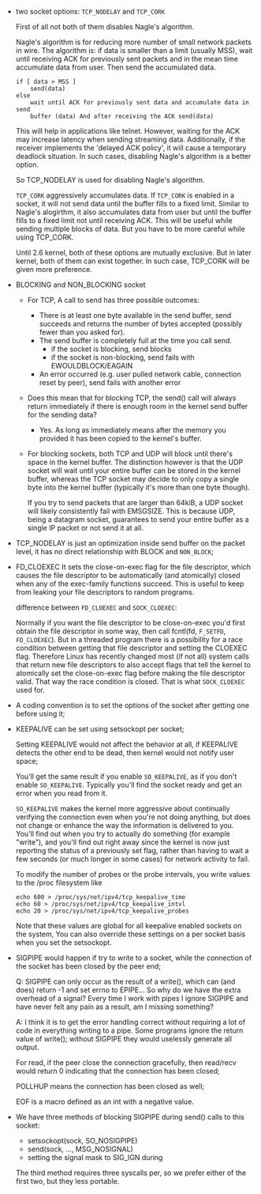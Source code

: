 * two socket options: `TCP_NODELAY` and `TCP_CORK`

	First of all not both of them disables Nagle's algorithm.

	Nagle's algorithm is for reducing more number of small network packets in
	wire. The algorithm is: if data is smaller than a limit (usually MSS), wait
	until receiving ACK for previously sent packets and in the mean time
	accumulate data from user. Then send the accumulated data.

	```
	if [ data > MSS ]
	    send(data)
	else
	    wait until ACK for previously sent data and accumulate data in send
		buffer (data) And after receiving the ACK send(data)
	```

	This will help in applications like telnet. However, waiting for the ACK may
	increase latency when sending streaming data. Additionally, if the receiver
	implements the 'delayed ACK policy', it will cause a temporary deadlock
	situation. In such cases, disabling Nagle's algorithm is a better option.

	So TCP_NODELAY is used for disabling Nagle's algorithm.

	`TCP_CORK` aggressively accumulates data. If `TCP_CORK` is enabled in a socket,
	it will not send data until the buffer fills to a fixed limit. Similar to
	Nagle's alogirthm, it also accumulates data from user but until the buffer
	fills to a fixed limit not until receiving ACK. This will be useful while
	sending multiple blocks of data. But you have to be more careful while using
	TCP_CORK.

	Until 2.6 kernel, both of these options are mutually exclusive. But in later
	kernel, both of them can exist together. In such case, TCP_CORK will be
	given more preference.

* BLOCKING and NON_BLOCKING socket

	* For TCP, A call to send has three possible outcomes:
		* There is at least one byte available in the send buffer, send succeeds and returns the number of bytes accepted (possibly fewer than you asked for).
		* The send buffer is completely full at the time you call send.
			* if the socket is blocking, send blocks
			* if the socket is non-blocking, send fails with EWOULDBLOCK/EAGAIN
		* An error occurred (e.g. user pulled network cable, connection reset
			by peer), send fails with another error

	* Does this mean that for blocking TCP, the send() call will always return immediately if there is enough room in the kernel send buffer for the sending data?
		* Yes. As long as immediately means after the memory you provided it
			has been copied to the kernel's buffer.

	* For blocking sockets, both TCP and UDP will block until there's
		space in the kernel buffer. The distinction however is that the UDP socket
		will wait until your entire buffer can be stored in the kernel buffer,
		whereas the TCP socket may decide to only copy a single byte into the kernel
		buffer (typically it's more than one byte though).

		If you try to send packets that are larger than 64kiB, a UDP socket will
		likely consistently fail with EMSGSIZE. This is because UDP, being a
		datagram socket, guarantees to send your entire buffer as a single IP packet
		or not send it at all.

* TCP_NODELAY is just an optimization inside send buffer on the packet level,
	it has no direct relationship with BLOCK and `NON_BLOCK`;

* FD_CLOEXEC
	It sets the close-on-exec flag for the file descriptor, which causes the
	file descriptor to be automatically (and atomically) closed when any of the
	exec-family functions succeed. This is useful to keep from leaking your file
	descriptors to random programs.

	difference between `FD_CLOEXEC` and `SOCK_CLOEXEC`:

	Normally if you want the file descriptor to be close-on-exec you'd first
	obtain the file descriptor in some way, then call fcntl(fd, `F_SETFD`, `FD_CLOEXEC`).
	But in a threaded program there is a possibility for a race condition between
	getting that file descriptor and setting the CLOEXEC flag. Therefore Linux has
	recently changed most (if not all) system calls that return new file descriptors
	to also accept flags that tell the kernel to atomically set the close-on-exec flag
	before making the file descriptor valid. That way the race condition is closed. That
	is what `SOCK_CLOEXEC` used for.

* A coding convention is to set the options of the socket after getting one
	before using it;

* KEEPALIVE can be set using setsockopt per socket;

	Setting KEEPALIVE would not affect the behavior at all, if KEEPALIVE detects
	the other end to be dead, then kernel would not notify user space;

	You'll get the same result if you enable `SO_KEEPALIVE`, as if you don't
	enable `SO_KEEPALIVE`. Typically you'll find the socket ready and get an
	error when you read from it.

	`SO_KEEPALIVE` makes the kernel more aggressive about continually verifying
	the connection even when you're not doing anything, but does not change or
	enhance the way the information is delivered to you. You'll find out when
	you try to actually do something (for example "write"), and you'll find out
	right away since the kernel is now just reporting the status of a previously
	set flag, rather than having to wait a few seconds (or much longer in some
	cases) for network activity to fail. 

	To modify the number of probes or the probe intervals, you write values to
	the /proc filesystem like

	```
	echo 600 > /proc/sys/net/ipv4/tcp_keepalive_time
	echo 60 > /proc/sys/net/ipv4/tcp_keepalive_intvl
	echo 20 > /proc/sys/net/ipv4/tcp_keepalive_probes
	```
	
	Note that these values are global for all keepalive enabled sockets on
	the system, You can also override these settings on a per socket basis
	when you set the setsockopt.

* SIGPIPE would happen if try to write to a socket, while the connection of
	the socket has been closed by the peer end;

	Q: SIGPIPE can only occur as the result of a write(), which can (and does)
	return -1 and set errno to EPIPE... So why do we have the extra overhead of
	a signal? Every time I work with pipes I ignore SIGPIPE and have never felt
	any pain as a result, am I missing something?

	A: I think it is to get the error handling correct without requiring a lot of
	code in everything writing to a pipe. Some programs ignore the return value of
	write(); without SIGPIPE they would uselessly generate all output.

	For read, if the peer close the connection gracefully, then read/recv would
	return 0 indicating that the connection has been closed;

	POLLHUP means the connection has been closed as well;

	EOF is a macro defined as an int with a negative value.

* We have three methods of blocking SIGPIPE during send() calls to this socket:
	*	setsockopt(sock, SO_NOSIGPIPE)
	*	send(sock, ..., MSG_NOSIGNAL)
	*	setting the signal mask to SIG_IGN during
	
	The third method requires three syscalls per, so we prefer either of the first
	two, but they less portable.
